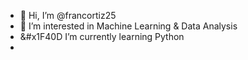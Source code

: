 - 👋 Hi, I’m @francortiz25
- 👀 I’m interested in Machine Learning & Data Analysis
- &#x1F40D I’m currently learning Python
- 
<!---
francortiz25/francortiz25 is a ✨ special ✨ repository because its `README.md` (this file) appears on your GitHub profile.
You can click the Preview link to take a look at your changes.
--->
